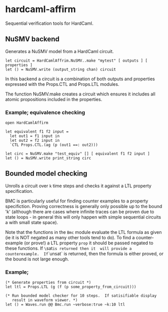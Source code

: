 # hardcaml-affirm

Sequential verification tools for HardCaml.

## NuSMV backend

Generates a NuSMV model from a HardCaml circuit.

```
let circuit = HardCamlAffrim.NuSMV..make "mytest" [ outputs ] [ properties ]
let () = NuSMV.write (output_string chan) circuit
```

In this backend a circuit is a combination of both outputs and properties expressed
with the Props.CTL and Props.LTL modules.

The function NuSMV.make creates a circuit which ensures it includes all atomic
propositions included in the properties.

### Example; equivalence checking

```
open HardCamlAffirm 

let equivalent f1 f2 input = 
  let out1 = f1 input in
  let out2 = f2 input in
  `CTL Props.CTL.(ag (p (out1 ==: out2)))

let circ = NuSMV.make "test_equiv" [] [ equivalent f1 f2 input ]
let () = NuSMV.write print_string circ
```

## Bounded model checking

Unrolls a circuit over `k` time steps and checks it against a LTL
property specification.

BMC is particularly useful for finding counter examples to a property
specifiction.  Proving correctness is generally only possible up to 
the bound 'k' (although there are cases where infinite traces can
be proven due to state loops - in general this will only happen with
simple sequential circuits a with small state space).

Note that the functions in the `Bmc` module evaluate the LTL formula
as given (ie it is NOT negated as many other tools tend to do).  To
find a counter-example (or prove!) a LTL property `prop` it should be
passed negated to these functions.  If `\`sat` is returned then it 
will provide a counterexample.  If `\`unsat` is returned, then the
formula is either proved, or the bound is not large enough.

### Example;

```
(* Generate properties from circuit *)
let ltl = Props.LTL (g (f (p some_property_from_circuit)))

(* Run bounded model checker for 10 steps.  If satisifiable display
   result in waveform viewer. *)
let () = Waves.run @@ Bmc.run ~verbose:true ~k:10 ltl
```


